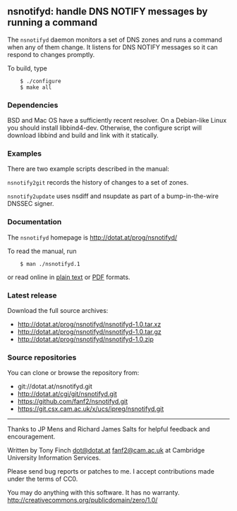 nsnotifyd: handle DNS NOTIFY messages by running a command
----------------------------------------------------------

The `nsnotifyd` daemon monitors a set of DNS zones and runs a command
when any of them change. It listens for DNS NOTIFY messages so it can
respond to changes promptly.

To build, type

        $ ./configure
        $ make all

### Dependencies

BSD and Mac OS have a sufficiently recent resolver. On a Debian-like
Linux you should install libbind4-dev. Otherwise, the configure script
will download libbind and build and link with it statically.

### Examples

There are two example scripts described in the manual:

`nsnotify2git` records the history of changes to a set of zones.

`nsnotify2update` uses nsdiff and nsupdate as part of a bump-in-the-wire
DNSSEC signer.

### Documentation

The `nsnotifyd` homepage is <http://dotat.at/prog/nsnotifyd/>

To read the manual, run

        $ man ./nsnotifyd.1

or read online in [plain text](http://dotat.at/prog/nsnotifyd/nsnotifyd.txt)
or [PDF](http://dotat.at/prog/nsnotifyd/nsnotifyd.pdf) formats.

### Latest release

Download the full source archives:

* <http://dotat.at/prog/nsnotifyd/nsnotifyd-1.0.tar.xz>
* <http://dotat.at/prog/nsnotifyd/nsnotifyd-1.0.tar.gz>
* <http://dotat.at/prog/nsnotifyd/nsnotifyd-1.0.zip>

### Source repositories

You can clone or browse the repository from:

* git://dotat.at/nsnotifyd.git
* <http://dotat.at/cgi/git/nsnotifyd.git>
* <https://github.com/fanf2/nsnotifyd.git>
* <https://git.csx.cam.ac.uk/x/ucs/ipreg/nsnotifyd.git>

----------------------------------------------------------------

Thanks to JP Mens and Richard James Salts for helpful feedback and
encouragement.

Written by Tony Finch <dot@dotat.at> <fanf2@cam.ac.uk>
at Cambridge University Information Services.

Please send bug reports or patches to me. I accept
contributions made under the terms of CC0.

You may do anything with this software. It has no warranty.
<http://creativecommons.org/publicdomain/zero/1.0/>

